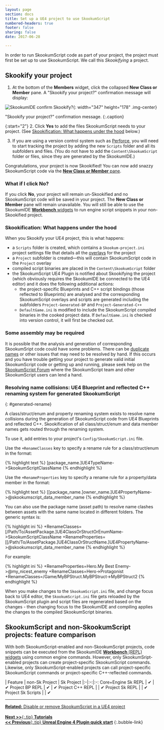 ```yaml
---
layout: page
section: docs
title: Set up a UE4 project to use SkookumScript
numbered-headers: true
footer: false
sharing: false
date: 2017-06-28

---
```


In order to run SkookumScript code as part of your project, the project must first be set up to use SkookumScript. We call this _Skookifying_ a project.

## Skookify your project

1. At the bottom of the **Members** widget, click the collapsed **New Class or Member** pane. A "Skookify your project?" confirmation message will display: 

  ![SkookumIDE confirm Skookify?](/images/Docs/SkIDE-Skookify-confirm.png){: width="347" height="178" .img-center}

"Skookify your project?" confirmation message.
{:.caption}

{:start="2"}
2. Click **Yes** to add the files SkookumScript needs to your project. (See [Skookification: What happens under the hood](#skookification-what-happens-under-the-hood) below.)

3. If you are using a version control system such as [Perforce](https://www.perforce.com/), you will need to start tracking the project by adding the new `Scripts` folder and all its subfolders and files. (You do not have to add the `Content\SkookumScript` folder or files, since they are generated by the SkookumIDE.) 

Congratulations, your project is now Skookified! You can now add snazzy SkookumScript code via the [**New Class or Member** pane](/docs/v3.0/ide/new/).

<div markdown="1" class="focus">

### What if I click No?

If you click **No**, your project will remain un-Skookified and no SkookumScript code will be saved in your project. The **New Class or Member** pane will remain unavailable. You will still be able to use the SkookumIDE [**Workbench** widgets](/docs/v3.0/ide/workbench/) to run engine script snippets in your non-Skookified project. 
</div>


### Skookification: What happens under the hood

When you Skookify your UE4 project, this is what happens:

- a `Scripts` folder is created, which contains a `Skookum-project.ini` project settings file that details all the [overlays](/docs/v3.0/lang/layout/overlays/) for the project
- a `Project` subfolder is created—this will contain SkookumScript code in the `Project` overlay
- compiled script binaries are placed in the `Content\SkookumScript` folder
- the SkookumScript UE4 Plugin is notified about Skookifying the project (which obviously requires the SkookumIDE be connected to the UE4 editor) and it does the following additional actions:
  - the project-specific Blueprints and C++ script bindings (those reflected to Blueprints) are analysed and the corresponding SkookumScript overlays and scripts are generated including the subfolders `Project-Generated-BP` and `Project-Generated-C++`
  - `DefaultGame.ini` is modified to include the SkookumScript compiled binaries in the cooked project data. If `DefaultGame.ini` is checked into version control, it will first be checked out.
 
<div markdown="1" class="focus">

### Some assembly may be required

It is possible that the analysis and generation of corresponding SkookumSript code could have some problems. There can be [duplicate names](#generated-rename) or other issues that may need to be resolved by hand. If this occurs and you have trouble getting your project to generate valid initial SkookumScript code or getting up and running, please seek help on the [SkookumScript Forum](https://skookum.chat/) where the SkookumScript team and other SkookumScript users can lend a hand.
</div>


### Resolving name collisions: UE4 Blueprint and reflected C++ renaming system for generated SkookumScript
{: #generated-rename}

A class/struct/enum and property renaming system exists to resolve name collisions during the generation of SkookumScript code from UE4 Blueprints and reflected C++. Skookification of all class/struct/enum and data member names gets routed through the renaming system.

To use it, add entries to your project's `Config/SkookumScript.ini` file.

Use the `+RenameClasses` key to specify a rename rule for a class/struct/enum in the format:

{% highlight text %}
[package_name.]UE4TypeName->SkookumScriptClassName
{% endhighlight %}

Use the `+RenameProperties` key to specify a rename rule for a property/data member in the format:

{% highlight text %}
[[package_name.]owner_name.]UE4PropertyName->@skookumscript_data_member_name
{% endhighlight %}

You can also use the package name (asset path) to resolve name clashes between assets with the same name located in different folders. The generic syntax is:

{% highlight ini %}
+RenameClasses=[/Path/To/AssetPackage.]UE4ClassOrStructOrEnumName->SkookumScriptClassName
+RenameProperties=[[/Path/To/AssetPackage.]UE4ClassOrStructName.]UE4PropertyName->@skookumscript_data_member_name
{% endhighlight %}

For example:  
  
{% highlight ini %}
+RenameProperties=Hero.My Best Enemy->@my_nicest_enemy
+RenameClasses=Hero->Protagonist
+RenameClasses=/Game/MyBPStruct.MyBPStruct->MyBPStruct2
{% endhighlight %}
  
When you make changes to the `SkookumScript.ini` file, and change focus back to UE4 editor, the `SkookumScript.ini` file gets reloaded by the SkookumScript plugin and script files are regenerated based on the changes - then changing focus to the SkookumIDE and compiling applies the changes to the compiled SkookumScript binaries.


## SkookumScript and non-SkookumScript projects: feature comparison 

With both SkookumScript-enabled and non-SkookumScript projects, code snippets can be executed from the SkookumIDE [**Workbench** (REPL) widgets](/docs/v3.0/ide/workbench/) using common engine commands. However, only SkookumSript-enabled projects can create project-specific SkookumScript commands. Likewise, only SkookumScript-enabled projects can call project-specific SkookumScript commands or project-specific C++-reflected commands.

<div class="table-wrap clear-all" markdown="block">
| Feature | non-Sk Project | Sk Project
|:-|:-:|:-:
Core+Engine Sk REPL | &#10004; | &#10004;
Project BP REPL | &#10004; | &#10004;
Project C++ REPL | | &#10004;
Project Sk REPL | | &#10004;
Project Sk Scripts | | &#10004;

</div>


---
[**Related:** Disable or remove SkookumScript in a UE4 project](/docs/ue4/disable-remove-sk/)<br/>
<br/>
[**Next >>**{:.tip} **Tutorials**](/docs/tutorials/)<br/>
[**<< Previous**{:.tip} **Unreal Engine 4 Plugin quick start**](/docs/ue4/quickstart/)
{:.bubble-link}

